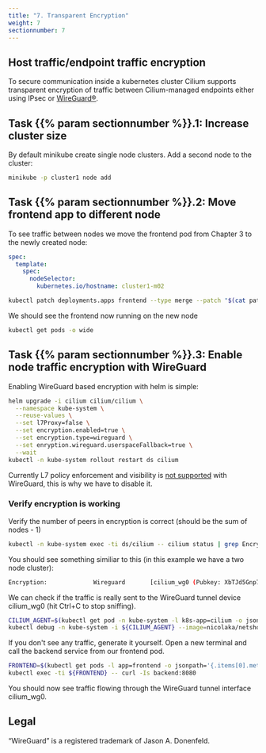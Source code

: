 ```yaml
---
title: "7. Transparent Encryption"
weight: 7
sectionnumber: 7
---
```

## Host traffic/endpoint traffic encryption

To secure communication inside a kubernetes cluster Cilium supports transparent encryption of traffic between Cilium-managed endpoints either using IPsec or [WireGuard®](https://www.wireguard.com/).


## Task {{% param sectionnumber %}}.1: Increase cluster size

By default minikube create single node clusters. Add a second node to the cluster:

```bash
minikube -p cluster1 node add
```


## Task {{% param sectionnumber %}}.2: Move frontend app to different node

To see traffic between nodes we move the frontend pod from Chapter 3 to the newly created node:

```yaml
spec:
  template:
    spec:
      nodeSelector:
        kubernetes.io/hostname: cluster1-m02 
```

```bash
kubectl patch deployments.apps frontend --type merge --patch "$(cat patch.yaml)"
```
We should see the frontend now running on the new node

```bash
kubectl get pods -o wide
```


## Task {{% param sectionnumber %}}.3:  Enable node traffic encryption with WireGuard

Enabling WireGuard based encryption with helm is simple:

```bash
helm upgrade -i cilium cilium/cilium \
  --namespace kube-system \
  --reuse-values \
  --set l7Proxy=false \
  --set encryption.enabled=true \
  --set encryption.type=wireguard \
  --set enryption.wireguard.userspaceFallback=true \
  --wait
kubectl -n kube-system rollout restart ds cilium
```
Currently L7 policy enforcement and visibility is [not supported](https://github.com/cilium/cilium/issues/15462) with WireGuard, this is why we have to disable it.


### Verify encryption is working


Verify the number of peers in encryption is correct (should be the sum of nodes - 1)
```bash
kubectl -n kube-system exec -ti ds/cilium -- cilium status | grep Encryption
```

You should see something similiar to this (in this example we have a two node cluster):

```bash
Encryption:             Wireguard       [cilium_wg0 (Pubkey: XbTJd5Gnp7F8cG2Ymj6q11dBx8OtP1J5ZOAhswPiYAc=, Port: 51871, Peers: 1)]
```

We can check if the traffic is really sent to the WireGuard tunnel device cilium_wg0 (hit Ctrl+C to stop sniffing).

```bash
CILIUM_AGENT=$(kubectl get pod -n kube-system -l k8s-app=cilium -o jsonpath="{.items[0].metadata.name}")
kubectl debug -n kube-system -i ${CILIUM_AGENT} --image=nicolaka/netshoot -- tcpdump -ni cilium_wg0
```
If you don't see any traffic, generate it yourself. Open a new terminal and call the backend service from our frontend pod.

```bash
FRONTEND=$(kubectl get pods -l app=frontend -o jsonpath='{.items[0].metadata.name}')
kubectl exec -ti ${FRONTEND} -- curl -Is backend:8080
```
You should now see traffic flowing through the WireGuard tunnel interface cilium_wg0.


## Legal

“WireGuard” is a registered trademark of Jason A. Donenfeld.

